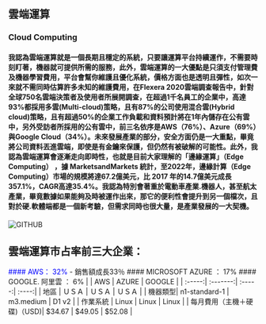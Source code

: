 ## 雲端運算 
### Cloud Computing
#### 我認為雲端運算就是一個長期且穩定的系統，只要讓運算平台持續運作，不需要時刻盯著，機器就可提供所需的服務，此外，雲端運算的一大優點是只須支付管理費及機器學習費用，平台會幫你維護且優化系統，價格方面也是透明且彈性，如次一來就不需同時估算許多未知的維護費用，在Flexera 2020雲端調查報告中，針對全球750名雲端決策者及使用者所展開調查，在超過1千名員工的企業中，高達93%都採用多雲(Multi-cloud)策略，且有87%的公司使用混合雲(Hybrid cloud)策略，且有超過50%的企業工作負載和資料預計將在1年內儲存在公有雲中，另外受訪者所採用的公有雲中，前三名依序是AWS（76%）、Azure（69%）與Google Cloud（34%）。未來發展產業的部分，安全方面仍是一大重點，畢竟將公司資料丟進雲端，即使是有金鑰來保護，但仍然有被破解的可能性。此外，我認為雲端運算會逐漸走向即時性，也就是目前大家理解的「邊緣運算」（Edge Computing） ，據 MarketsandMarkets 統計，至2022年，邊緣計算（Edge Computing）市場的規模將達67.2億美元，比 2017 年的14.7億美元成長357.1%，CAGR高達35.4%。我認為特別會著重於電動車產業.機器人，甚至航太產業，畢竟數據如果能夠及時被運作出來，那它的便利性會提升到另一個檔次，且對於硬.軟體端都是一個新考驗，但需求同時也很大量，是產業發展的一大契機。
![GITHUB]( https://miro.medium.com/max/2408/1*S2pPGojdNW_3AZcT6lJBCA.jpeg "邊緣運算")
## 雲端運算市占率前三大企業：
<font color=#0000FF>
 #### AWS： 32%</font>
- 銷售額成長33％
#### MICROSOFT AZURE ： 17%
#### GOOGLE. 阿里雲 ： 6%  
|  | AWS  | AZURE | GOOGLE |
| :-----:| :-------:| :-----:| :----:|
| 地區   | ＵＳＡ | ＵＳＡ | ＵＳＡ |
| 機器類型| n1-standard-1   | m3.medium | D1 v2 |
| 作業系統 | Linux | Linux | Linux |
| 每月費用（主機＋硬碟)（USD)| $34.67 | $49.05 | $52.08 |
